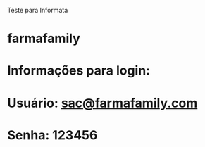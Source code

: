 Teste para Informata

# farmafamily
# Informações para login:
# Usuário: sac@farmafamily.com
# Senha: 123456

